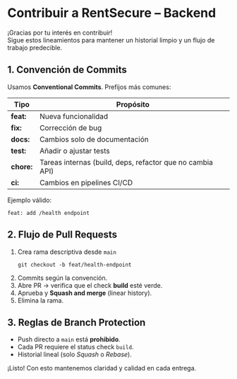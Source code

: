 # Contribuir a RentSecure – Backend

¡Gracias por tu interés en contribuir!  
Sigue estos lineamientos para mantener un historial limpio y un flujo de trabajo predecible.

## 1. Convención de Commits

Usamos **Conventional Commits**. Prefijos más comunes:

| Tipo | Propósito |
|------|-----------|
| **feat:** | Nueva funcionalidad |
| **fix:** | Corrección de bug |
| **docs:** | Cambios solo de documentación |
| **test:** | Añadir o ajustar tests |
| **chore:** | Tareas internas (build, deps, refactor que no cambia API) |
| **ci:** | Cambios en pipelines CI/CD |

Ejemplo válido:

```
feat: add /health endpoint
```

## 2. Flujo de Pull Requests

1. Crea rama descriptiva desde `main`  
   ```
   git checkout -b feat/health-endpoint
   ```
2. Commits según la convención.  
3. Abre PR → verifica que el check **build** esté verde.  
4. Aprueba y **Squash and merge** (linear history).  
5. Elimina la rama.

## 3. Reglas de Branch Protection

- Push directo a `main` está **prohibido**.  
- Cada PR requiere el status check `build`.  
- Historial lineal (solo _Squash_ o _Rebase_).

¡Listo! Con esto mantenemos claridad y calidad en cada entrega.
